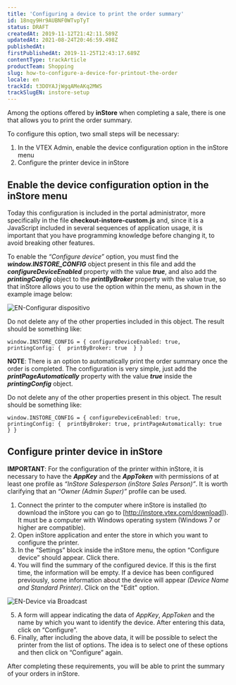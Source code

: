 ```yaml
---
title: 'Configuring a device to print the order summary'
id: 18nqy9Hr9AUBNF0WTvpTyT
status: DRAFT
createdAt: 2019-11-12T21:42:11.589Z
updatedAt: 2021-08-24T20:46:59.498Z
publishedAt: 
firstPublishedAt: 2019-11-25T12:43:17.689Z
contentType: trackArticle
productTeam: Shopping
slug: how-to-configure-a-device-for-printout-the-order
locale: en
trackId: t3DOYAJjWgqAMeAKq2MWS
trackSlugEN: instore-setup
---
```


Among the options offered by **inStore** when completing a sale, there is one that allows you to print the order summary.

To configure this option, two small steps will be necessary:

  1. In the VTEX Admin, enable the device configuration option in the inStore menu
  2. Configure the printer device in inStore

## Enable the device configuration option in the inStore menu

Today this configuration is included in the portal administrator, more specifically in the file **checkout-instore-custom.js** and, since it is a JavaScript included in several sequences of application usage, it is important that you have programming knowledge before changing it, to avoid breaking other features.

To enable the _“Configure device”_ option, you must find the **_window.INSTORE_CONFIG_** object present in this file and add the **_configureDeviceEnabled_** property with the value **_true_**, and also add the **_printingConfig_** object to the **_printByBroker_** property with the value true, so that inStore allows you to use the option within the menu, as shown in the example image below:

![EN-Configurar dispositivo](//images.ctfassets.net/alneenqid6w5/7sjOnFRRd3FFBFM4MQej7m/692f871ee51737c132a6df68e39591bd/EN-Configurar_dispositivo.png)

Do not delete any of the other properties included in this object. The result should be something like:

``window.INSTORE_CONFIG = {
configureDeviceEnabled: true,
      printingConfig: { 
            printByBroker: true 
      }
}``

<div class="alert alert-info">
  <strong>NOTE</strong>: There is an option to automatically print the order summary once the order is completed. The configuration is very simple, just add the <strong><i>printPageAutomatically</i></strong> property with the value <strong><i>true</i></strong> inside the <strong><i>printingConfig</i></strong> object.
   </div>
   
Do not delete any of the other properties present in this object. The result should be something like:


``window.INSTORE_CONFIG = {
configureDeviceEnabled: true,
      printingConfig: { 
            printByBroker: true,
printPageAutomatically: true 
      }
}``

## Configure printer device in inStore

<div class="alert alert-warning">
  <strong>IMPORTANT</strong>: For the configuration of the printer within inStore, it is necessary to have the <strong><i>AppKey</i></strong> and the <strong><i>AppToken</i></strong> with permissions of at least one profile as <i>“InStore Salesperson (inStore Sales Person)”</i>. It is worth clarifying that an <i>“Owner (Admin Super)”</i> profile can be used.
  </div>

  1. Connect the printer to the computer where inStore is installed (to download the inStore you can go to [http://instore.vtex.com/download]). It must be a computer with Windows operating system (Windows 7 or higher are compatible).
  2. Open inStore application and enter the store in which you want to configure the printer.
  3. In the “Settings” block inside the inStore menu, the option “Configure device” should appear. Click there.
  4. You will find the summary of the configured device. If this is the first time, the information will be empty. If a device has been configured previously, some information about the device will appear _(Device Name and Standard Printer)_. Click on the "Edit" option.
  
![EN-Device via Broadcast](//images.ctfassets.net/alneenqid6w5/7DuIhb5gjLHpCoLx48DMvl/d51a551e1d23f6dae131ec9b34c184b7/EN-Device_via_Broadcast.png)

  5. A form will appear indicating the data of _AppKey_, _AppToken_ and the name by which you want to identify the device. After entering this data, click on “Configure”.
  6. Finally, after including the above data, it will be possible to select the printer from the list of options. The idea is to select one of these options and then click on “Configure” again.

After completing these requirements, you will be able to print the summary of your orders in inStore.

